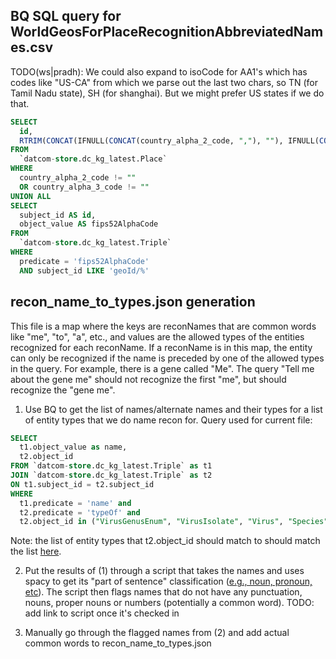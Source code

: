 ## BQ SQL query for WorldGeosForPlaceRecognitionAbbreviatedNames.csv

TODO(ws|pradh): We could also expand to isoCode for AA1's which has codes like "US-CA" from which we parse out the last two chars, so TN (for Tamil Nadu state), SH (for shanghai). But we might prefer US states if we do that.

```sql
SELECT
  id,
  RTRIM(CONCAT(IFNULL(CONCAT(country_alpha_2_code, ","), ""), IFNULL(CONCAT(country_alpha_3_code, ","), "")), ",") AS abbreviatedNames
FROM
  `datcom-store.dc_kg_latest.Place`
WHERE
  country_alpha_2_code != ""
  OR country_alpha_3_code != ""
UNION ALL
SELECT
  subject_id AS id,
  object_value AS fips52AlphaCode
FROM
  `datcom-store.dc_kg_latest.Triple`
WHERE
  predicate = 'fips52AlphaCode'
  AND subject_id LIKE 'geoId/%'
```

## recon_name_to_types.json generation

This file is a map where the keys are reconNames that are common words like "me", "to", "a", etc., and values are the allowed types of the entities recognized for each reconName. If a reconName is in this map, the entity can only be recognized if the name is preceded by one of the allowed types in the query.
For example, there is a gene called "Me". The query "Tell me about the gene me" should not recognize the first "me", but should recognize the "gene me".

1. Use BQ to get the list of names/alternate names and their types for a list of entity types that we do name recon for. Query used for current file:

```sql
SELECT
  t1.object_value as name,
  t2.object_id
FROM `datcom-store.dc_kg_latest.Triple` as t1
JOIN `datcom-store.dc_kg_latest.Triple` as t2
ON t1.subject_id = t2.subject_id 
WHERE 
  t1.predicate = 'name' and
  t2.predicate = 'typeOf' and
  t2.object_id in ("VirusGenusEnum", "VirusIsolate", "Virus", "Species", "BiologicalSpecimen", "GeneticVariant", "Gene", "Disease", "ICD10Section", "ICD10Code", "MeSHDescriptor", "Drug", "AnatomicalTherapeuticChemicalCode", "MeSHSupplementaryRecord")
```

Note: the list of entity types that t2.object_id should match to should match the list [here](https://source.corp.google.com/piper///depot/google3/datacommons/import/mcf_vocab.h;l=459-464;rcl=625130528).

2. Put the results of (1) through a script that takes the names and uses spacy to get its "part of sentence" classification ([e.g., noun, pronoun, etc](https://melaniewalsh.github.io/Intro-Cultural-Analytics/05-Text-Analysis/13-POS-Keywords.html#spacy-part-of-speech-tagging)). The script then flags names that do not have any punctuation, nouns, proper nouns or numbers (potentially a common word). TODO: add link to script once it's checked in

3. Manually go through the flagged names from (2) and add actual common words to recon_name_to_types.json